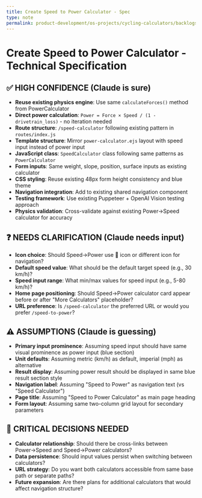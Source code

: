 ```yaml
---
title: Create Speed to Power Calculator - Spec
type: note
permalink: product-development/os-projects/cycling-calculators/backlogs-completed/backlog-specs/create-speed-to-power-calculator-spec
---
```


# Create Speed to Power Calculator - Technical Specification

## ✅ HIGH CONFIDENCE (Claude is sure)
- **Reuse existing physics engine**: Use same `calculateForces()` method from PowerCalculator
- **Direct power calculation**: `Power = Force × Speed / (1 - drivetrain_loss)` - no iteration needed
- **Route structure**: `/speed-calculator` following existing pattern in `routes/index.js`
- **Template structure**: Mirror `power-calculator.ejs` layout with speed input instead of power input
- **JavaScript class**: `SpeedCalculator` class following same patterns as `PowerCalculator`
- **Form inputs**: Same weight, slope, position, surface inputs as existing calculator
- **CSS styling**: Reuse existing 48px form height consistency and blue theme
- **Navigation integration**: Add to existing shared navigation component
- **Testing framework**: Use existing Puppeteer + OpenAI Vision testing approach
- **Physics validation**: Cross-validate against existing Power→Speed calculator for accuracy

## ❓ NEEDS CLARIFICATION (Claude needs input)  
- **Icon choice**: Should Speed→Power use 🚀 icon or different icon for navigation?
- **Default speed value**: What should be the default target speed (e.g., 30 km/h)?
- **Speed input range**: What min/max values for speed input (e.g., 5-80 km/h)?
- **Home page positioning**: Should Speed→Power calculator card appear before or after "More Calculators" placeholder?
- **URL preference**: Is `/speed-calculator` the preferred URL or would you prefer `/speed-to-power`?

## ⚠️ ASSUMPTIONS (Claude is guessing)
- **Primary input prominence**: Assuming speed input should have same visual prominence as power input (blue section)
- **Unit defaults**: Assuming metric (km/h) as default, imperial (mph) as alternative
- **Result display**: Assuming power result should be displayed in same blue result section style
- **Navigation label**: Assuming "Speed to Power" as navigation text (vs "Speed Calculator")
- **Page title**: Assuming "Speed to Power Calculator" as main page heading
- **Form layout**: Assuming same two-column grid layout for secondary parameters

## 🎯 CRITICAL DECISIONS NEEDED
- **Calculator relationship**: Should there be cross-links between Power→Speed and Speed→Power calculators?
- **Data persistence**: Should input values persist when switching between calculators?
- **URL strategy**: Do you want both calculators accessible from same base path or separate paths?
- **Future expansion**: Are there plans for additional calculators that would affect navigation structure?